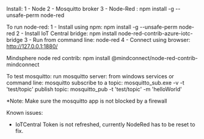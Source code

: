 

Install:
1 - Node
2 - Mosquitto broker
3 - Node-Red : npm install -g --unsafe-perm node-red


To run node-red:
1 - Install using npm: npm install -g --unsafe-perm node-red
2 - Install IoT Central bridge: 	npm install node-red-contrib-azure-iotc-bridge
3 - Run from command line: node-red
4 - Connect using browser: http://127.0.0.1:1880/

Mindsphere node red contrib:
npm install @mindconnect/node-red-contrib-mindconnect


To test mosquitto:
run mosquitto server: from windows services or command line: mosquitto
subscribe to a topic: mosquitto_sub.exe -v -t 'test/topic'
publish topic: mosquitto_pub -t 'test/topic' -m 'helloWorld'

*Note: Make sure the mosquitto app is not blocked by a firewall


Known issues:
- IoTCentral Token is not refreshed, currently NodeRed has to be reset to fix.